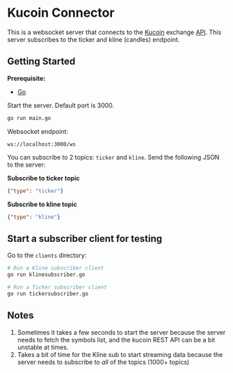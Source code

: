 # Kucoin Connector

This is a websocket server that connects to the [Kucoin](https://www.kucoin.com/) exchange [API](https://docs.kucoin.com). This server subscribes to the ticker and kline (candles) endpoint.

## Getting Started
**Prerequisite:**

- [Go](https://go.dev/doc/install)

Start the server. Default port is 3000.
 ```bash
 go run main.go
 ```

Websocket endpoint: 
```
ws://localhost:3000/ws
```

You can subscribe to 2 topics: `ticker` and `kline`. Send the following JSON to the server:

**Subscribe to ticker topic**
```json
{"type": "ticker"}
```

**Subscribe to kline topic**
```json
{"type": "kline"}
```

## Start a subscriber client for testing
Go to the `clients` directory:
```bash
# Run a Kline subscriber client
go run klinesubscriber.go

# Run a Ticker subscriber client
go run tickersubscriber.go
```

## Notes 
1. Sometimes it takes a few seconds to start the server because the server needs to fetch the symbols list, and the kucoin REST API can be a bit unstable at times.
2. Takes a bit of time for the Kline sub to start streaming data because the server needs to subscribe to *all* of the topics (1000+ topics)


